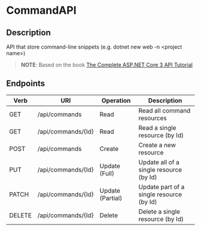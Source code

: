# CommandAPI

## Description
API that store command-line snippets (e.g. dotnet new web -n &lt;project name>)

>**NOTE**: Based on the book [The Complete ASP.NET Core 3 API Tutorial](https://www.amazon.com/stores/Les-Jackson/author/B084L9B8CB?ref=ap_rdr&store_ref=ap_rdr&isDramIntegrated=true&shoppingPortalEnabled=true)

## Endpoints

| Verb   | URI                  | Operation       | Description                                |
|--------|----------------------|-----------------|--------------------------------------------|
| GET    | /api/commands        | Read            | Read all command resources                  |
| GET    | /api/commands/{Id}   | Read            | Read a single resource (by Id)              |
| POST   | /api/commands        | Create          | Create a new resource                       |
| PUT    | /api/commands/{Id}   | Update (Full)   | Update all of a single resource (by Id)     |
| PATCH  | /api/commands/{Id}   | Update (Partial)| Update part of a single resource (by Id)    |
| DELETE | /api/commands/{Id}   | Delete          | Delete a single resource (by Id)            |

